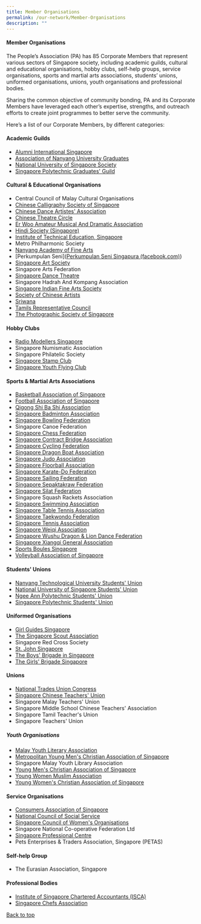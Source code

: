 ```yaml
---
title: Member Organisations
permalink: /our-network/Member-Organisations
description: ""
---
```

#### Member Organisations

The People’s Association (PA) has 85 Corporate Members that represent various sectors of Singapore society, including academic guilds, cultural and educational organisations, hobby clubs, self-help groups, service organisations, sports and martial arts associations, students’ unions, uniformed organisations, unions, youth organisations and professional bodies.

Sharing the common objective of community bonding, PA and its Corporate Members have leveraged each other’s expertise, strengths, and outreach efforts to create joint programmes to better serve the community.

Here’s a list of our Corporate Members, by different categories:

#### Academic Guilds  

* [Alumni International Singapore](https://www.ais.org.sg/)
* [ Association of Nanyang University Graduates](http://www.nantahalumni.org.sg/)
* [National University of Singapore Society](https://www.nuss.org.sg/)
* [Singapore Polytechnic Graduates' Guild](https://www.spgg.org.sg/)


#### Cultural & Educational Organisations

* Central Council of Malay Cultural Organisations
* [Chinese Calligraphy Society of Singapore](https://www.ccss.org.sg/)
* [Chinese Dance Artistes' Association](https://zh-cn.facebook.com/pages/Chinese-Dance-Artistes-Association/209711552462560)
* [Chinese Theatre Circle](http://www.ctcopera.com/)
* [Er Woo Amateur Musical And Dramatic Association](https://www.facebook.com/ErWooAmateurMusicalDramaticAssociation)
* [Hindi Society (Singapore)](http://www.hindi-society.com/)
* [Institute of Technical Education, Singapore](https://www.ite.edu.sg/)
* Metro Philharmonic Society
* [Nanyang Academy of Fine Arts](https://www.nafa.edu.sg/)
* [Perkumpulan Seni]([Perkumpulan Seni Singapura (facebook.com)](https://www.facebook.com/perkumpulanseni.org))
* [Singapore Art Society](http://singaporeartsociety.com/)
* Singapore Arts Federation
* [Singapore Dance Theatre](http://www.singaporedancetheatre.com/)
* Singapore Hadrah And Kompang Association
* [Singapore Indian Fine Arts Society](https://www.sifas.org/)
* [Society of Chinese Artists](https://soca.org.sg/)
* [Sriwana](http://www.sriwana.com/)
* [Tamils Representative Council](http://www.trc.org.sg/)
* [The Photographic Society of Singapore](http://www.pss1950.org/)

#### Hobby Clubs

* [Radio Modellers Singapore]([www.rms.org.sg](http://www.rms.org.sg/))
* Singapore Numismatic Association
* Singapore Philatelic Society
* [Singapore Stamp Club](https://www.facebook.com/singaporestampclub)
* [Singapore Youth Flying Club](http://www.syfc.sg/)

#### Sports & Martial Arts Associations

* [Basketball Association of Singapore]()
* [Football Association of Singapore]()
* [Qigong Shi Ba Shi Association]()
* [Singapore Badminton Association]()
* [Singapore Bowling Federation]()
* Singapore Canoe Federation
* [Singapore Chess Federation]()
* [Singapore Contract Bridge Association]()
* [Singapore Cycling Federation]()
* [Singapore Dragon Boat Association]()
* [Singapore Judo Association]()
* [Singapore Floorball Association]()
* [Singapore Karate-Do Federation]()
* [Singapore Sailing Federation]()
* [Singapore Sepaktakraw Federation]()
* [Singapore Silat Federation]()
* Singapore Squash Rackets Association
* [Singapore Swimming Association]()
* [Singapore Table Tennis Association]()
* [Singapore Taekwondo Federation]()
* [Singapore Tennis Association]()
* [Singapore Weiqi Association]()
* [Singapore Wushu Dragon & Lion Dance Federation]()
* [Singapore Xiangqi General Association]()
* [Sports Boules Singapore]()
* [Volleyball Association of Singapore]()

#### Students' Unions

* [Nanyang Technological University Students' Union]()
* [National University of Singapore Students' Union]()
* [Ngee Ann Polytechnic Students' Union]()
* [Singapore Polytechnic Students' Union]()

#### Uniformed Organisations

* [Girl Guides Singapore]()
* [The Singapore Scout Association]()
* Singapore Red Cross Society
* [St. John Singapore]()
* [The Boys' Brigade in Singapore]()
* [The Girls' Brigade Singapore]()

#### Unions

* [National Trades Union Congress]()
* [Singapore Chinese Teachers' Union]()
* Singapore Malay Teachers' Union
* Singapore Middle School Chinese Teachers' Association
* Singapore Tamil Teacher's Union
* Singapore Teachers' Union

##### Youth Organisations

* [Malay Youth Literary Association]()
* [Metropolitan Young Men's Christian Association of Singapore]()
* Singapore Malay Youth Library Association
* [Young Men's Christian Association of Singapore]()
* [Young Women Muslim Association]()
* [Young Women's Christian Association of Singapore]()

#### Service Organisations 

* [Consumers Association of Singapore]()
* [National Council of Social Service]()
* [Singapore Council of Women's Organisations]()
* Singapore National Co-operative Federation Ltd
* [Singapore Professional Centre]()
* Pets Enterprises & Traders Association, Singapore (PETAS)

#### Self-help Group

* The Eurasian Association, Singapore

#### Professional Bodies 

* [Institute of Singapore Chartered Accountants (ISCA)]()
* [Singapore Chefs Association]()


[Back to top]()